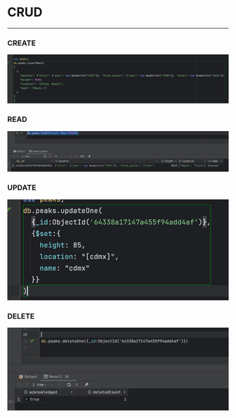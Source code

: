 # CRUD
***

### CREATE
![create](./create.jpg "create")

### READ
![read](./read.jpg "read")

### UPDATE
![update](./update.jpg "update")

### DELETE
![delete](./delete.jpg "delete")